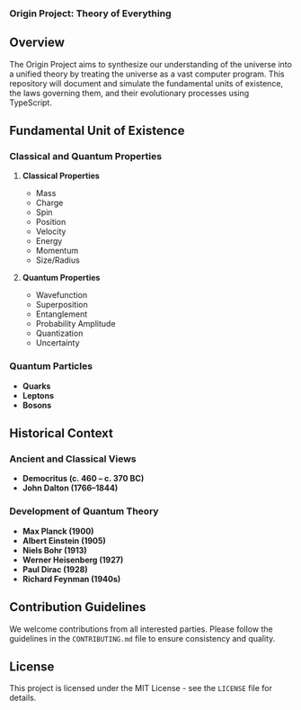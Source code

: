 ### Origin Project: Theory of Everything

## Overview
The Origin Project aims to synthesize our understanding of the universe into a unified theory by treating the universe as a vast computer program. This repository will document and simulate the fundamental units of existence, the laws governing them, and their evolutionary processes using TypeScript.


## Fundamental Unit of Existence
### Classical and Quantum Properties
1. **Classical Properties**
   - Mass
   - Charge
   - Spin
   - Position
   - Velocity
   - Energy
   - Momentum
   - Size/Radius

2. **Quantum Properties**
   - Wavefunction
   - Superposition
   - Entanglement
   - Probability Amplitude
   - Quantization
   - Uncertainty

### Quantum Particles
- **Quarks**
- **Leptons**
- **Bosons**

## Historical Context
### Ancient and Classical Views
- **Democritus (c. 460 – c. 370 BC)**
- **John Dalton (1766–1844)**

### Development of Quantum Theory
- **Max Planck (1900)**
- **Albert Einstein (1905)**
- **Niels Bohr (1913)**
- **Werner Heisenberg (1927)**
- **Paul Dirac (1928)**
- **Richard Feynman (1940s)**

## Contribution Guidelines
We welcome contributions from all interested parties. Please follow the guidelines in the `CONTRIBUTING.md` file to ensure consistency and quality.

## License
This project is licensed under the MIT License - see the `LICENSE` file for details.

